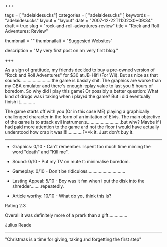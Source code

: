 
+++

tags = [ "adelaidesucks"]
categories = [ "adelaidesucks" ]
keywords = "adelaidesucks"
layout = "layout"
date = "2007-12-22T11:02:30+09:34"
draft = true
slug = "rock-and-roll-adventures-review"
title = "Rock and Roll Adventures: Review"

thumbnail = ""
thumbnailalt = "Suggested Websites"

description = "My very first post on my very first blog."

+++

As a sign of gratitude, my friends decided to buy a pre-owned version of "Rock and Roll Adventures" for $30 at JB-Hifi (For Wii). But as nice as that sounds.........................the game is basicly shit. The graphics are worse than my GBA emulator and there's enough replay value to last you 5 hours of boredom. So why did i play this game? Or possibly a better question: What kind of drugs was i taking when i played the game? But i did eventually finish it............

The game starts off with you (Or in this case ME) playing a graphically challenged character in the form of an imitation of Elvis. The main objective of the game is to attack evil instruments...........................but why? Maybe if i had paid more attention to the game and not the floor i would have actually understood how crap it was!!!!............F**k it. Just don't buy it.

------------------------------------------------------

- Graphics: 0/10 - Can't remember. I spent too much time miming the word "death" and "Kill me".

- Sound: 0/10 - Put my TV on mute to minimalise boredom.

- Gameplay: 0/10 - Don't be ridiculous..............................

- Lasting Appeal: 5/10 - Boy was it fun when i put the disk into the shredder........repeatedly.

- Article worthy: 10/10 - What do you think this is?

Rating 2.3

Overall it was definitely more of a prank than a gift...............

Julius Reade
_______________________________________

"Christmas is a time for giving, taking and forgetting the first step"
